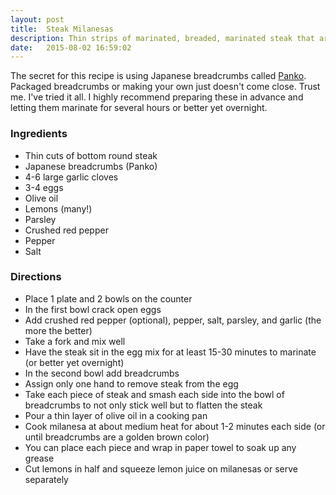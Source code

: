 ```yaml
---
layout: post
title:  Steak Milanesas
description: Thin strips of marinated, breaded, marinated steak that are lightly fried.
date:   2015-08-02 16:59:02
---
```


The secret for this recipe is using Japanese breadcrumbs called [Panko](https://en.wikipedia.org/wiki/Panko). Packaged breadcrumbs or making your own just doesn't come close. Trust me. I've tried it all. I highly recommend preparing these in advance and letting them marinate for several hours or better yet overnight.

### Ingredients

- Thin cuts of bottom round steak
- Japanese breadcrumbs (Panko)
- 4-6 large garlic cloves
- 3-4 eggs
- Olive oil
- Lemons (many!)
- Parsley
- Crushed red pepper
- Pepper
- Salt

### Directions

- Place 1 plate and 2 bowls on the counter
- In the first bowl crack open eggs
- Add crushed red pepper (optional), pepper, salt, parsley, and garlic (the more the better)
- Take a fork and mix well
- Have the steak sit in the egg mix for at least 15-30 minutes to marinate (or better yet overnight)
- In the second bowl add breadcrumbs
- Assign only one hand to remove steak from the egg
- Take each piece of steak and smash each side into the bowl of breadcrumbs to not only stick well but to flatten the steak
- Pour a thin layer of olive oil in a cooking pan
- Cook milanesa at about medium heat for about 1-2 minutes each side (or until breadcrumbs are a golden brown color)
- You can place each piece and wrap in paper towel to soak up any grease
- Cut lemons in half and squeeze lemon juice on milanesas or serve separately
